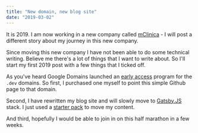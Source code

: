 ```yaml
---
title: "New domain, new blog site"
date: "2019-03-02"
---
```


It is 2019. I am now working in a new company called [mClinica](https://mclinica.com/) - I will post a different story about my journey in this new company.

Since moving this new company I have not been able to do some technical writing. Believe me there's a lot of things that I want to write about. So I'll start my first 2019 post with a few things that I ticked off.

As you've heard Google Domains launched an [early access](https://domains.google/tld/dev/) program for the `.dev` domains. So first, I purchased one myself to point this simple Github page to that domain. 

Second, I have rewritten my blog site and will slowly move to [Gatsby.JS](https://www.gatsbyjs.org/) stack. I just used a [starter pack](https://github.com/gatsbyjs/gatsby-starter-blog) to move my content.

And third, hopefully I would be able to join in on this half marathon in a few weeks.
